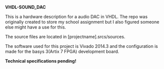 **VHDL-SOUND_DAC**

This is a hardware description for a audio DAC in VHDL. The repo was originally created to store my school assignment but I also figured someone else might have a use for this.

The source files are located in [projectname].srcs/sources.

The software used for this project is Vivado 2014.3 and the configuration is made for the basys 3(Artix 7 FPGA) development board.

**Technical specifications pending!** 


